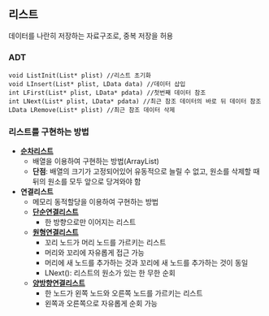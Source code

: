 ## 리스트 

데이터를 나란히 저장하는 자료구조로, 중복 저장을 허용

### ADT

```
void ListInit(List* plist) //리스트 초기화
void LInsert(List* plist, LData data) //데이터 삽입
int LFirst(List* plist, LData* pdata) //첫번째 데이터 참조
int LNext(List* plist, LData* pdata) //최근 참조 데이터의 바로 뒤 데이터 참조
LData LRemove(List* plist) //최근 참조 데이터 삭제
```

### 리스트를 구현하는 방법

* [**순차리스트**](https://github.com/GyeongahNa/DataStructureTIL/blob/main/%EB%A6%AC%EC%8A%A4%ED%8A%B8/%EC%88%9C%EC%B0%A8%EB%A6%AC%EC%8A%A4%ED%8A%B8/ArrayList.c)
    * 배열을 이용하여 구현하는 방법(ArrayList)
    * **단점**: 배열의 크기가 고정되어있어 유동적으로 늘릴 수 없고, 원소를 삭제할 때 뒤의 원소를 모두 앞으로 당겨와야 함
* **연결리스트**
    * 메모리 동적할당을 이용하여 구현하는 방법
    * [**단순연결리스트**](https://github.com/GyeongahNa/DataStructureTIL/blob/main/%EB%A6%AC%EC%8A%A4%ED%8A%B8/%EC%97%B0%EA%B2%B0%EB%A6%AC%EC%8A%A4%ED%8A%B8/%EB%8B%A8%EC%88%9C%EC%97%B0%EA%B2%B0%EB%A6%AC%EC%8A%A4%ED%8A%B8/SLinkedList.c)
        * 한 방향으로만 이어지는 리스트
    * [**원형연결리스트**](https://github.com/GyeongahNa/DataStructureTIL/blob/main/%EB%A6%AC%EC%8A%A4%ED%8A%B8/%EC%97%B0%EA%B2%B0%EB%A6%AC%EC%8A%A4%ED%8A%B8/%EC%9B%90%ED%98%95%EC%97%B0%EA%B2%B0%EB%A6%AC%EC%8A%A4%ED%8A%B8/CLinkedList.c)
        * 꼬리 노드가 머리 노드를 가르키는 리스트
        * 머리와 꼬리에 자유롭게 접근 가능
        * 머리에 새 노드를 추가하는 것과 꼬리에 새 노드를 추가하는 것이 동일
        * LNext(): 리스트의 원소가 있는 한 무한 순회
    * [**양방향연결리스트**](https://github.com/GyeongahNa/DataStructureTIL/blob/main/%EB%A6%AC%EC%8A%A4%ED%8A%B8/%EC%97%B0%EA%B2%B0%EB%A6%AC%EC%8A%A4%ED%8A%B8/%EC%96%91%EB%B0%A9%ED%96%A5%EC%97%B0%EA%B2%B0%EB%A6%AC%EC%8A%A4%ED%8A%B8/DBLinkedList.c)
        * 한 노드가 왼쪽 노드와 오른쪽 노드를 가르키는 리스트
        * 왼쪽과 오른쪽으로 자유롭게 순회 가능
